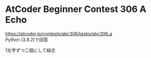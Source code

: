 # AtCoder Beginner Contest 306 A Echo  
https://atcoder.jp/contests/abc306/tasks/abc306_a  
Python (3.8.2)で回答  

1文字ずつ二個にして結合
